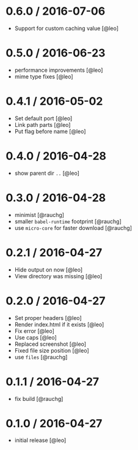 
0.6.0 / 2016-07-06
==================

  * Support for custom caching value [@leo]

0.5.0 / 2016-06-23
==================

  * performance improvements [@leo]
  * mime type fixes [@leo]

0.4.1 / 2016-05-02
==================

  * Set default port [@leo]
  * Link path parts [@leo]
  * Put flag before name [@leo]

0.4.0 / 2016-04-28
==================

  * show parent dir `..` [@leo]

0.3.0 / 2016-04-28
==================

  * minimist [@rauchg]
  * smaller `babel-runtime` footprint [@rauchg]
  * use `micro-core` for faster download [@rauchg]

0.2.1 / 2016-04-27
==================

  * Hide output on now [@leo]
  * View directory was missing [@leo]

0.2.0 / 2016-04-27
==================

  * Set proper headers [@leo]
  * Render index.html if it exists [@leo]
  * Fix error [@leo]
  * Use caps [@leo]
  * Replaced screenshot [@leo]
  * Fixed file size position [@leo]
  * use `files` [@rauchg]

0.1.1 / 2016-04-27
==================

  * fix build [@rauchg]

0.1.0 / 2016-04-27
==================

  * initial release [@leo]
